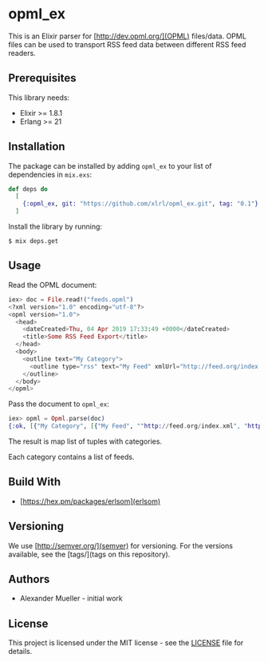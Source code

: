 # opml_ex

This is an Elixir parser for [http://dev.opml.org/](OPML) files/data. OPML files can be used to transport RSS feed data between different RSS feed readers.

## Prerequisites

This library needs:
* Elixir >= 1.8.1
* Erlang >= 21

## Installation

The package can be installed by adding `opml_ex` to your list of dependencies in `mix.exs`:

```elixir
def deps do
  [
    {:opml_ex, git: "https://github.com/xlrl/opml_ex.git", tag: "0.1"}
  ]
```

Install the library by running:

```shell
$ mix deps.get
```

## Usage

Read the OPML document:

```elixir
iex> doc = File.read!("feeds.opml")
<?xml version="1.0" encoding="utf-8"?>
<opml version="1.0">
  <head>
    <dateCreated>Thu, 04 Apr 2019 17:33:49 +0000</dateCreated>
    <title>Some RSS Feed Export</title>
  </head>
  <body>
    <outline text="My Category">
      <outline type="rss" text="My Feed" xmlUrl="http://feed.org/index.xml" htmlUrl="http://feed.org/index.html"/>
    </outline>
  </body>
</opml>
```

Pass the document to `opml_ex`:

```elixir
iex> opml = Opml.parse(doc)
{:ok, [{"My Category", [{"My Feed", ""http://feed.org/index.xml", "http://feed.org/index.html}]}]}
```

The result is map list of tuples with categories.

Each category contains a list of feeds.

## Build With
* [https://hex.pm/packages/erlsom](erlsom)

## Versioning

We use [http://semver.org/](semver) for versioning. For the versions available, see the [tags/](tags on this repository).

## Authors

* Alexander Mueller - initial work

## License

This project is licensed under the MIT license - see the [LICENSE](LICENSE) file for details.
